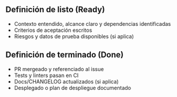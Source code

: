 ## Definición de listo (Ready)
- Contexto entendido, alcance claro y dependencias identificadas
- Criterios de aceptación escritos
- Riesgos y datos de prueba disponibles (si aplica)

## Definición de terminado (Done)
- PR mergeado y referenciado al issue
- Tests y linters pasan en CI
- Docs/CHANGELOG actualizados (si aplica)
- Desplegado o plan de despliegue documentado
